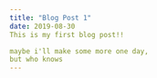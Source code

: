 ```yaml
---
title: "Blog Post 1"
date: 2019-08-30
This is my first blog post!!

maybe i'll make some more one day,
but who knows
---
```

